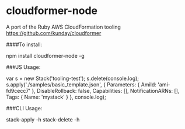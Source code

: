 # cloudformer-node

A port of the Ruby AWS CloudFormation tooling https://github.com/kunday/cloudformer

####To install:

  npm install cloudformer-node -g

###JS Usage:

  var s = new Stack('tooling-test');
  s.delete(console.log);
  s.apply('./samples/basic_template.json', {
      Parameters: { AmiId: 'ami-fd9cecc7' },
      DisableRollback: false,
      Capabilities: [],
      NotificationARNs: [],
      Tags: { Name: 'mystack' }
    }, console.log);

###CLI Usage:

  stack-apply -h
  stack-delete -h

